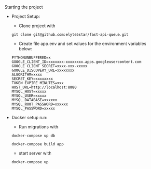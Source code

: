 Starting the project

- Project Setup:

  - Clone project with

  ```
  git clone git@github.com:elyte5star/fast-api-queue.git
  ```

  - Create file app.env and set values for the environment variables below:

  ```
  PYTHONUNBUFFERED=x
  GOOGLE_CLIENT_ID=xxxxxxx-xxxxxxxx.apps.googleusercontent.com
  GOOGLE_CLIENT_SECRET=xxxx-xxx-xxxxx
  GOOGLE_DISCOVERY_URL=xxxxxxxx
  ALGORITHM=xxxx
  SECRET_KEY=xxxxxxxx
  TOKEN_EXPIRE_MINUTES=xxx
  HOST_URL=http://localhost:8080
  MYSQL_HOST=xxxxx
  MYSQL_USER=xxxxx
  MYSQL_DATABASE=xxxxxx
  MYSQL_ROOT_PASSWORD=xxxxxx
  MYSQL_PASSWORD=xxxxx
  ```

- Docker setup run:

  - Run migrations with

  ```
  docker-compose up db
  
  docker-compose build app
  ```

  - start server with

  ```
  docker-compose up
  ```
